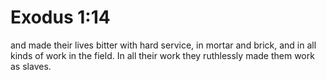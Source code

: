# Exodus 1:14

and made their lives bitter with hard service, in mortar and brick, and in all kinds of work in the field. In all their work they ruthlessly made them work as slaves.
